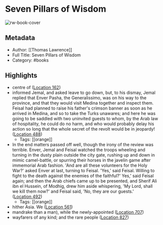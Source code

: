 # Seven Pillars of Wisdom

![rw-book-cover](https://images-na.ssl-images-amazon.com/images/I/41JDfvPzNCL._SL200_.jpg)

## Metadata
- Author: [[Thomas Lawrence]]
- Full Title: Seven Pillars of Wisdom
- Category: #books

## Highlights
- centre of ([Location 162](https://readwise.io/to_kindle?action=open&asin=B00YT7AWX0&location=162))
- informed Jemal, and asked leave to go down, but, to his dismay, Jemal replied that Enver Pasha, the Generalissimo, was on his way to the province, and that they would visit Medina together and inspect them. Feisal had planned to raise his father's crimson banner as soon as he arrived in Medina, and so to take the Turks unawares; and here he was going to be saddled with two uninvited guests to whom, by the Arab law of hospitality, he could do no harm, and who would probably delay his action so long that the whole secret of the revolt would be in jeopardy! ([Location 488](https://readwise.io/to_kindle?action=open&asin=B00YT7AWX0&location=488))
    - Tags: [[orange]] 
- In the end matters passed off well, though the irony of the review was terrible. Enver, Jemal and Feisal watched the troops wheeling and turning in the dusty plain outside the city gate, rushing up and down in mimic camel-battle, or spurring their horses in the javelin game after immemorial Arab fashion. 'And are all these volunteers for the Holy War?' asked Enver at last, turning to Feisal. 'Yes,' said Feisal. Willing to fight to the death against the enemies of the faithful?' Yes,' said Feisal again; and then the Arab chiefs came up to be presented, and Sherif Ali ibn el Hussein, of Modhig, drew him aside whispering, 'My Lord, shall we kill them now?' and Feisal said, 'No, they are our guests.' ([Location 492](https://readwise.io/to_kindle?action=open&asin=B00YT7AWX0&location=492))
    - Tags: [[orange]] 
- hither Asia. We ([Location 561](https://readwise.io/to_kindle?action=open&asin=B00YT7AWX0&location=561))
- mandrake than a man), while the newly-appointed ([Location 707](https://readwise.io/to_kindle?action=open&asin=B00YT7AWX0&location=707))
- wayfarers of any kind; and the rare people ([Location 827](https://readwise.io/to_kindle?action=open&asin=B00YT7AWX0&location=827))
